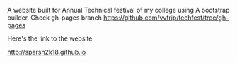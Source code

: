 A website built for Annual Technical festival of my college using A bootstrap builder.
Check gh-pages branch
https://github.com/vvtrip/techfest/tree/gh-pages


Here's the link to the website

http://sparsh2k18.github.io

